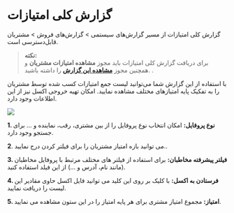 # گزارش کلی امتیازات
 گزارش کلی امتیازات از مسیر گزارش‌های سیستمی > گزارش‌های فروش > مشتریان قابل‌دسترسی است.

> **نکته:** <br> برای دریافت گزارش کلی امتیازات باید مجوز  **مشاهده‌ امتیازات مشتریان**   و همچنین مجوز [**مشاهده این گزارش**](https://github.com/1stco/PayamGostarDocs/blob/master/help2.5.4/Management-and-reports/SystemReports_2.7.0.md#SystemReportAccess) را داشته باشید.  .

 با استفاده از این گزارش شما می‌توانید لیست جمع امتیازات کسب شده توسط مشتریان را به تفکیک پایه امتیازهای مختلف مشاهده نمایید. امکان تهیه خروجی اکسل نیز از این اطلاعات وجود دارد.


![](emtiazkoli1.png)

**1.	نوع پروفایل:** امکان انتخاب نوع پروفایل را از بین مشتری، رقب، نماینده و ... برای جستجو وجود دارد.

**2**.	می توانید بازه امتیاز مشتریان را برای فیلتر کردن درج نمایید..

**3.	فیلتر پیشرفته مخاطبان:** برای استفاده از فیلتر های مختلف مرتبط با پروفایل مخاطبان (مانند نام، آدرس و ...) از این فیلد استفاده کنید.

**4.	فرستادن به اکسل:** با کلیک بر روی این کلید می توانید فایل اکسل حاوی مقادیر این لیست را دریافت نمایید.

**5.	امتیاز:** مجموع امتیاز مشتری برای هر پایه امتیاز را در این ستون مشاهده می نمایید.

